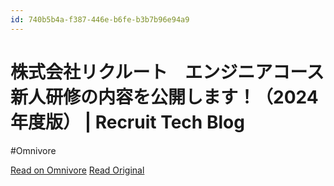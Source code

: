 ```yaml
---
id: 740b5b4a-f387-446e-b6fe-b3b7b96e94a9
---
```


# 株式会社リクルート　エンジニアコース新人研修の内容を公開します！（2024年度版） | Recruit Tech Blog
#Omnivore

[Read on Omnivore](https://omnivore.app/me/https-techblog-recruit-co-jp-article-4635-1916ba393b3)
[Read Original](https://techblog.recruit.co.jp/article-4635/)

